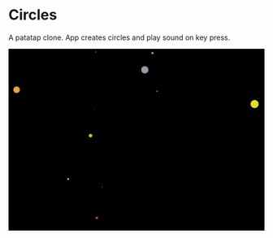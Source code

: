 # Circles
A patatap clone. App creates circles and play sound on key press.

![alt text](https://github.com/DilanLivera/circles/blob/master/img/circles.jpg)
